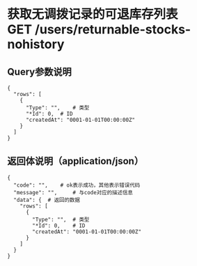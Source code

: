 # 获取无调拨记录的可退库存列表<br>GET /users/returnable-stocks-nohistory

## Query参数说明
```json5
{
  "rows": [
    {
      "Type": "",	 # 类型
      "*Id": 0,	 # ID
      "createdAt": "0001-01-01T00:00:00Z"
    }
  ]
}
```

## 返回体说明（application/json）
```json5
{
  "code": "",	 # ok表示成功，其他表示错误代码
  "message": "",	 # 与code对应的描述信息
  "data": {	 # 返回的数据
    "rows": [
      {
        "Type": "",	 # 类型
        "*Id": 0,	 # ID
        "createdAt": "0001-01-01T00:00:00Z"
      }
    ]
  }
}
```
